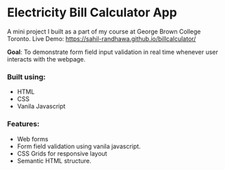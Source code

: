 # Electricity Bill Calculator App

A mini project I built as a part of my course at George Brown College Toronto.
Live Demo: https://sahil-randhawa.github.io/billcalculator/

**Goal**: To demonstrate form field input validation in real time whenever user interacts with the webpage.

### Built using:
- HTML
- CSS
- Vanila Javascript

### Features:
- Web forms
- Form field validation using vanila javascript.
- CSS Grids for responsive layout
- Semantic HTML structure.
